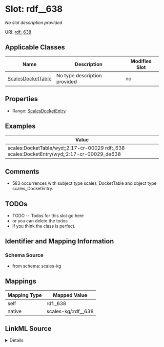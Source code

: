 

# Slot: rdf__638


_No slot description provided_





URI: [rdf:_638](http://www.w3.org/1999/02/22-rdf-syntax-ns#_638)



<!-- no inheritance hierarchy -->





## Applicable Classes

| Name | Description | Modifies Slot |
| --- | --- | --- |
| [ScalesDocketTable](../classes/ScalesDocketTable.md) | No type description provided |  no  |







## Properties

* Range: [ScalesDocketEntry](../classes/ScalesDocketEntry.md)






## Examples

| Value |
| --- |
| scales:DocketTable/wyd;;2:17-cr-00029 rdf:_638 scales:DocketEntry/wyd;;2:17-cr-00029_de638 |

## Comments

* 583 occurrences with subject type scales_DocketTable and object type scales_DocketEntry.

## TODOs

* TODO -- Todos for this slot go here
* or you can delete the todos
* if you think the class is perfect.

## Identifier and Mapping Information







### Schema Source


* from schema: scales-kg




## Mappings

| Mapping Type | Mapped Value |
| ---  | ---  |
| self | rdf:_638 |
| native | scales-kg/:rdf__638 |




## LinkML Source

<details>
```yaml
name: rdf__638
description: No slot description provided
todos:
- TODO -- Todos for this slot go here
- or you can delete the todos
- if you think the class is perfect.
comments:
- 583 occurrences with subject type scales_DocketTable and object type scales_DocketEntry.
examples:
- value: scales:DocketTable/wyd;;2:17-cr-00029 rdf:_638 scales:DocketEntry/wyd;;2:17-cr-00029_de638
from_schema: scales-kg
rank: 1000
slot_uri: rdf:_638
alias: rdf__638
domain_of:
- scales_DocketTable
range: scales_DocketEntry

```
</details>